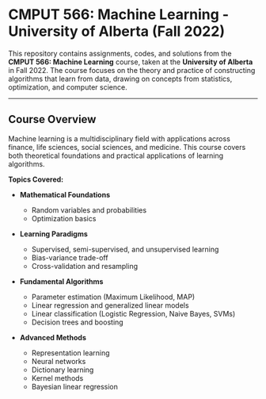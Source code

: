 # CMPUT 566: Machine Learning - University of Alberta (Fall 2022)

This repository contains assignments, codes, and solutions from the **CMPUT 566: Machine Learning** course, taken at the **University of Alberta** in Fall 2022. The course focuses on the theory and practice of constructing algorithms that learn from data, drawing on concepts from statistics, optimization, and computer science.

---

## Course Overview

Machine learning is a multidisciplinary field with applications across finance, life sciences, social sciences, and medicine. This course covers both theoretical foundations and practical applications of learning algorithms.

**Topics Covered:**

- **Mathematical Foundations**
  - Random variables and probabilities
  - Optimization basics

- **Learning Paradigms**
  - Supervised, semi-supervised, and unsupervised learning
  - Bias-variance trade-off
  - Cross-validation and resampling

- **Fundamental Algorithms**
  - Parameter estimation (Maximum Likelihood, MAP)
  - Linear regression and generalized linear models
  - Linear classification (Logistic Regression, Naive Bayes, SVMs)
  - Decision trees and boosting

- **Advanced Methods**
  - Representation learning
  - Neural networks
  - Dictionary learning
  - Kernel methods
  - Bayesian linear regression


